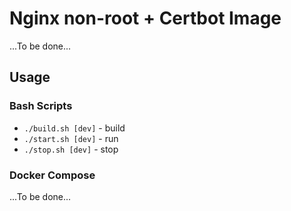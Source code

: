 # Nginx non-root + Certbot Image

...To be done...

## Usage

### Bash Scripts

- `./build.sh [dev]` - build
- `./start.sh [dev]` - run
- `./stop.sh [dev]` - stop

### Docker Compose

...To be done...

